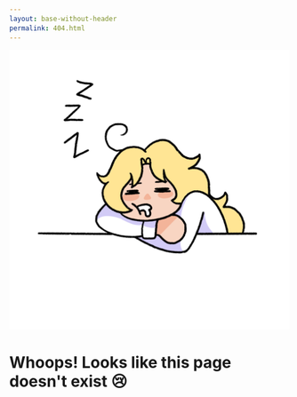 ```yaml
---
layout: base-without-header
permalink: 404.html
---
```


![A digital drawing of me, a blonde woman in a white sweater asleep with z's above my head and drool coming out of my mouth.](./public/assets/img/sleepy.png)

# Whoops! Looks like this page doesn't exist :cry:
